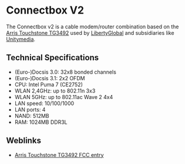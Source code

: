 # Connectbox V2

The Connectbox v2 is a cable modem/router combination based on the [Arris Touchstone TG3492](TG3492.md) used by [LibertyGlobal](LibertyGlobal.md) and subsidiaries like [Unitymedia](Unitymedia.md).

## Technical Specifications

* (Euro-)Docsis 3.0: 32x8 bonded channels
* (Euro-)Docsis 3.1: 2x2 OFDM
* CPU: Intel Puma 7 (CE2752)
* WLAN 2,4GHz: up to 802.11n 3x3
* WLAN 5GHz: up to 802.11ac Wave 2 4x4
* LAN speed: 10/100/1000
* LAN ports: 4
* NAND: 512MB
* RAM: 1024MB DDR3L

## Weblinks

* [Arris Touchstone TG3492 FCC entry](https://fccid.io/UIDTG3492LG)
